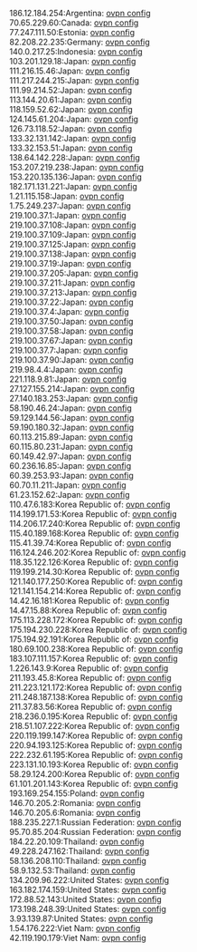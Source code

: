 186.12.184.254:Argentina: [ovpn config](vpn/186_12_184_254.ovpn)  
70.65.229.60:Canada: [ovpn config](vpn/70_65_229_60.ovpn)  
77.247.111.50:Estonia: [ovpn config](vpn/77_247_111_50.ovpn)  
82.208.22.235:Germany: [ovpn config](vpn/82_208_22_235.ovpn)  
140.0.217.25:Indonesia: [ovpn config](vpn/140_0_217_25.ovpn)  
103.201.129.18:Japan: [ovpn config](vpn/103_201_129_18.ovpn)  
111.216.15.46:Japan: [ovpn config](vpn/111_216_15_46.ovpn)  
111.217.244.215:Japan: [ovpn config](vpn/111_217_244_215.ovpn)  
111.99.214.52:Japan: [ovpn config](vpn/111_99_214_52.ovpn)  
113.144.20.61:Japan: [ovpn config](vpn/113_144_20_61.ovpn)  
118.159.52.62:Japan: [ovpn config](vpn/118_159_52_62.ovpn)  
124.145.61.204:Japan: [ovpn config](vpn/124_145_61_204.ovpn)  
126.73.118.52:Japan: [ovpn config](vpn/126_73_118_52.ovpn)  
133.32.131.142:Japan: [ovpn config](vpn/133_32_131_142.ovpn)  
133.32.153.51:Japan: [ovpn config](vpn/133_32_153_51.ovpn)  
138.64.142.228:Japan: [ovpn config](vpn/138_64_142_228.ovpn)  
153.207.219.238:Japan: [ovpn config](vpn/153_207_219_238.ovpn)  
153.220.135.136:Japan: [ovpn config](vpn/153_220_135_136.ovpn)  
182.171.131.221:Japan: [ovpn config](vpn/182_171_131_221.ovpn)  
1.21.115.158:Japan: [ovpn config](vpn/1_21_115_158.ovpn)  
1.75.249.237:Japan: [ovpn config](vpn/1_75_249_237.ovpn)  
219.100.37.1:Japan: [ovpn config](vpn/219_100_37_1.ovpn)  
219.100.37.108:Japan: [ovpn config](vpn/219_100_37_108.ovpn)  
219.100.37.109:Japan: [ovpn config](vpn/219_100_37_109.ovpn)  
219.100.37.125:Japan: [ovpn config](vpn/219_100_37_125.ovpn)  
219.100.37.138:Japan: [ovpn config](vpn/219_100_37_138.ovpn)  
219.100.37.19:Japan: [ovpn config](vpn/219_100_37_19.ovpn)  
219.100.37.205:Japan: [ovpn config](vpn/219_100_37_205.ovpn)  
219.100.37.211:Japan: [ovpn config](vpn/219_100_37_211.ovpn)  
219.100.37.213:Japan: [ovpn config](vpn/219_100_37_213.ovpn)  
219.100.37.22:Japan: [ovpn config](vpn/219_100_37_22.ovpn)  
219.100.37.4:Japan: [ovpn config](vpn/219_100_37_4.ovpn)  
219.100.37.50:Japan: [ovpn config](vpn/219_100_37_50.ovpn)  
219.100.37.58:Japan: [ovpn config](vpn/219_100_37_58.ovpn)  
219.100.37.67:Japan: [ovpn config](vpn/219_100_37_67.ovpn)  
219.100.37.7:Japan: [ovpn config](vpn/219_100_37_7.ovpn)  
219.100.37.90:Japan: [ovpn config](vpn/219_100_37_90.ovpn)  
219.98.4.4:Japan: [ovpn config](vpn/219_98_4_4.ovpn)  
221.118.9.81:Japan: [ovpn config](vpn/221_118_9_81.ovpn)  
27.127.155.214:Japan: [ovpn config](vpn/27_127_155_214.ovpn)  
27.140.183.253:Japan: [ovpn config](vpn/27_140_183_253.ovpn)  
58.190.46.24:Japan: [ovpn config](vpn/58_190_46_24.ovpn)  
59.129.144.56:Japan: [ovpn config](vpn/59_129_144_56.ovpn)  
59.190.180.32:Japan: [ovpn config](vpn/59_190_180_32.ovpn)  
60.113.215.89:Japan: [ovpn config](vpn/60_113_215_89.ovpn)  
60.115.80.231:Japan: [ovpn config](vpn/60_115_80_231.ovpn)  
60.149.42.97:Japan: [ovpn config](vpn/60_149_42_97.ovpn)  
60.236.16.85:Japan: [ovpn config](vpn/60_236_16_85.ovpn)  
60.39.253.93:Japan: [ovpn config](vpn/60_39_253_93.ovpn)  
60.70.11.211:Japan: [ovpn config](vpn/60_70_11_211.ovpn)  
61.23.152.62:Japan: [ovpn config](vpn/61_23_152_62.ovpn)  
110.47.6.183:Korea Republic of: [ovpn config](vpn/110_47_6_183.ovpn)  
114.199.171.53:Korea Republic of: [ovpn config](vpn/114_199_171_53.ovpn)  
114.206.17.240:Korea Republic of: [ovpn config](vpn/114_206_17_240.ovpn)  
115.40.189.168:Korea Republic of: [ovpn config](vpn/115_40_189_168.ovpn)  
115.41.39.74:Korea Republic of: [ovpn config](vpn/115_41_39_74.ovpn)  
116.124.246.202:Korea Republic of: [ovpn config](vpn/116_124_246_202.ovpn)  
118.35.122.126:Korea Republic of: [ovpn config](vpn/118_35_122_126.ovpn)  
119.199.214.30:Korea Republic of: [ovpn config](vpn/119_199_214_30.ovpn)  
121.140.177.250:Korea Republic of: [ovpn config](vpn/121_140_177_250.ovpn)  
121.141.154.214:Korea Republic of: [ovpn config](vpn/121_141_154_214.ovpn)  
14.42.16.181:Korea Republic of: [ovpn config](vpn/14_42_16_181.ovpn)  
14.47.15.88:Korea Republic of: [ovpn config](vpn/14_47_15_88.ovpn)  
175.113.228.172:Korea Republic of: [ovpn config](vpn/175_113_228_172.ovpn)  
175.194.230.228:Korea Republic of: [ovpn config](vpn/175_194_230_228.ovpn)  
175.194.92.191:Korea Republic of: [ovpn config](vpn/175_194_92_191.ovpn)  
180.69.100.238:Korea Republic of: [ovpn config](vpn/180_69_100_238.ovpn)  
183.107.111.157:Korea Republic of: [ovpn config](vpn/183_107_111_157.ovpn)  
1.226.143.9:Korea Republic of: [ovpn config](vpn/1_226_143_9.ovpn)  
211.193.45.8:Korea Republic of: [ovpn config](vpn/211_193_45_8.ovpn)  
211.223.121.172:Korea Republic of: [ovpn config](vpn/211_223_121_172.ovpn)  
211.248.187.138:Korea Republic of: [ovpn config](vpn/211_248_187_138.ovpn)  
211.37.83.56:Korea Republic of: [ovpn config](vpn/211_37_83_56.ovpn)  
218.236.0.195:Korea Republic of: [ovpn config](vpn/218_236_0_195.ovpn)  
218.51.107.222:Korea Republic of: [ovpn config](vpn/218_51_107_222.ovpn)  
220.119.199.147:Korea Republic of: [ovpn config](vpn/220_119_199_147.ovpn)  
220.94.193.125:Korea Republic of: [ovpn config](vpn/220_94_193_125.ovpn)  
222.232.61.195:Korea Republic of: [ovpn config](vpn/222_232_61_195.ovpn)  
223.131.10.193:Korea Republic of: [ovpn config](vpn/223_131_10_193.ovpn)  
58.29.124.200:Korea Republic of: [ovpn config](vpn/58_29_124_200.ovpn)  
61.101.201.143:Korea Republic of: [ovpn config](vpn/61_101_201_143.ovpn)  
193.169.254.155:Poland: [ovpn config](vpn/193_169_254_155.ovpn)  
146.70.205.2:Romania: [ovpn config](vpn/146_70_205_2.ovpn)  
146.70.205.6:Romania: [ovpn config](vpn/146_70_205_6.ovpn)  
188.235.227.1:Russian Federation: [ovpn config](vpn/188_235_227_1.ovpn)  
95.70.85.204:Russian Federation: [ovpn config](vpn/95_70_85_204.ovpn)  
184.22.20.109:Thailand: [ovpn config](vpn/184_22_20_109.ovpn)  
49.228.247.162:Thailand: [ovpn config](vpn/49_228_247_162.ovpn)  
58.136.208.110:Thailand: [ovpn config](vpn/58_136_208_110.ovpn)  
58.9.132.53:Thailand: [ovpn config](vpn/58_9_132_53.ovpn)  
134.209.96.222:United States: [ovpn config](vpn/134_209_96_222.ovpn)  
163.182.174.159:United States: [ovpn config](vpn/163_182_174_159.ovpn)  
172.88.52.143:United States: [ovpn config](vpn/172_88_52_143.ovpn)  
173.198.248.39:United States: [ovpn config](vpn/173_198_248_39.ovpn)  
3.93.139.87:United States: [ovpn config](vpn/3_93_139_87.ovpn)  
1.54.176.222:Viet Nam: [ovpn config](vpn/1_54_176_222.ovpn)  
42.119.190.179:Viet Nam: [ovpn config](vpn/42_119_190_179.ovpn)  

